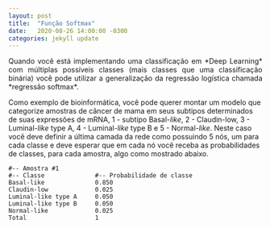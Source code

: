 ```yaml
---
layout: post
title:  "Função Softmax"
date:   2020-08-26 14:00:00 -0300
categories: jekyll update
---
```

<p style="text-align: justify;">
Quando você está implementando uma classificação em *Deep Learning* com múltiplas possíveis classes (mais classes que uma classificação binária) você pode utilizar a generalização da regressão logística chamada *regressão softmax*.


Como exemplo de bioinformática, você pode querer montar um modelo que categorize amostras de câncer de mama em seus subtipos determinados de suas expressões de mRNA, 1 - subtipo Basal-*like*, 2 - Claudin-low, 3 - Luminal-*like* type A, 4 - Luminal-*like* type B e 5 - Normal-*like*. Neste caso você deve definir a última camada da rede como possuindo 5 nós, um para cada classe e deve esperar que em cada nó você receba as probabilidades de classes, para cada amostra, algo como mostrado abaixo.
</p>

```
#-- Amostra #1
#-- Classe              #-- Probabilidade de classe
Basal-like              0.850
Claudin-low             0.025
Luminal-like type A     0.050
Luminal-like type B     0.050
Normal-like             0.025
Total                   1
```
